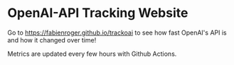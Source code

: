 # OpenAI-API Tracking Website

Go to https://fabienroger.github.io/trackoai to see how fast OpenAI's API is and how it changed over time!

Metrics are updated every few hours with Github Actions.
